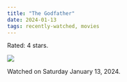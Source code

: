 ```yaml
---
title: "The Godfather"
date: 2024-01-13
tags: recently-watched, movies
---
```

Rated: 4 stars.

 <p><img src="https://a.ltrbxd.com/resized/film-poster/5/1/8/1/8/51818-the-godfather-0-600-0-900-crop.jpg?v=bca8b67402"/></p> <p>Watched on Saturday January 13, 2024.</p>